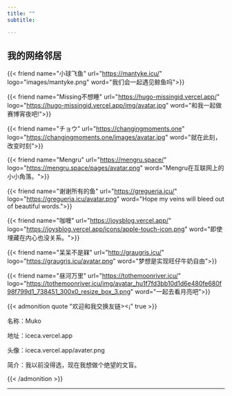 ```yaml
---
title: ""
subtitle:

---
```

## 我的网络邻居

{{< friend name="小球飞鱼" url="https://mantyke.icu/" logo="images/mantyke.png" word="我们会一起遇见鲸鱼吗">}}

{{< friend name="Missing不想睡" url="https://hugo-missingid.vercel.app/" logo="https://hugo-missingid.vercel.app/img/avatar.jpg" word="和我一起做赛博宵夜吧!">}}

{{< friend name="チョウ" url="https://changingmoments.one" logo="https://changingmoments.one/images/avatar.jpg" word="就在此刻，改变时刻">}}

{{< friend name="Mengru" url="https://mengru.space/" logo="https://mengru.space/pages/avatar.png" word="Mengru在互联网上的小小角落。">}}

{{< friend name="谢谢所有的鱼" url="https://gregueria.icu/" logo="https://gregueria.icu/avatar.png" word="Hope my veins will bleed out of beautiful words.">}}

{{< friend name="咖喱" url="https://joysblog.vercel.app/" logo="https://joysblog.vercel.app/icons/apple-touch-icon.png" word="即使埋藏在内心也没关系。">}}

{{< friend name="呆呆不是槑" url="http://graugris.icu/" logo="https://graugris.icu/avatar.png" word="梦想是实现旺仔牛奶自由">}}

{{< friend name="昼河万里" url="https://tothemoonriver.icu/" logo="https://tothemoonriver.icu/img/avatar_hu1f7fd3bb10d1d6e480fe680f98f799d1_738451_300x0_resize_box_3.png" word="一起去看月亮吧">}}


<!--
## 欢迎和我交换友链><¡
> 名称：Muko
>
> 地址：iceca.vercel.app
>
> 头像：iceca.vercel.app/avater.png
>
> 简介：我以前没得选，现在我想做个绝望的文盲。

-->

{{< admonition quote "欢迎和我交换友链><¡" true >}}

名称：Muko

地址：iceca.vercel.app

头像：iceca.vercel.app/avater.png

简介：我以前没得选，现在我想做个绝望的文盲。

{{< /admonition >}}

---